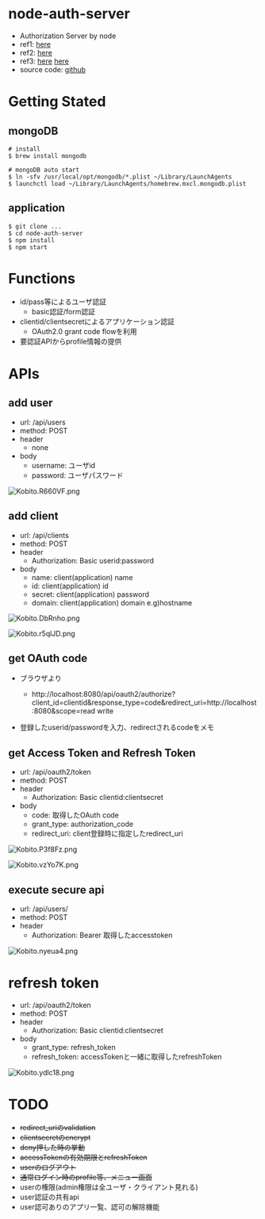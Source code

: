 # node-auth-server
* Authorization Server by node
* ref1: [here](https://github.com/scottksmith95/beerlocker)
* ref2: [here](https://github.com/IGZangelsanchez/oauth2orize-example-extended)
* ref3: [here](https://hnryjms.github.io/2014/04/authentication/) [here](https://hnryjms.github.io/2014/07/oauth2/)
* source code: [github](https://github.com/AkihiroTakamura/node-auth-server)

# Getting Stated

## mongoDB

```
# install
$ brew install mongodb

# mongoDB auto start
$ ln -sfv /usr/local/opt/mongodb/*.plist ~/Library/LaunchAgents
$ launchctl load ~/Library/LaunchAgents/homebrew.mxcl.mongodb.plist

```

## application

```
$ git clone ...
$ cd node-auth-server
$ npm install
$ npm start
```

# Functions
* id/pass等によるユーザ認証
  * basic認証/form認証
* clientid/clientsecretによるアプリケーション認証
  * OAuth2.0 grant code flowを利用
* 要認証APIからprofile情報の提供

# APIs

## add user
* url: /api/users
* method: POST
* header
  * none
* body
  * username: ユーザid
  * password: ユーザパスワード


![Kobito.R660VF.png](https://qiita-image-store.s3.amazonaws.com/0/60056/ffca25c6-56e7-aa38-f983-fc19e7f5a0a0.png "Kobito.R660VF.png")

## add client
* url: /api/clients
* method: POST
* header
  * Authorization: Basic userid:password
* body
  * name: client(application) name
  * id: client(application) id
  * secret: client(application) password
  * domain: client(application) domain e.g)hostname

![Kobito.DbRnho.png](https://qiita-image-store.s3.amazonaws.com/0/60056/472bd078-19e7-7d97-2b26-e2308d5c07dc.png "Kobito.DbRnho.png")

![Kobito.r5qlJD.png](https://qiita-image-store.s3.amazonaws.com/0/60056/71d60236-a411-e551-c6d0-f120d7f5b19f.png "Kobito.r5qlJD.png")


## get OAuth code
* ブラウザより
  * http://localhost:8080/api/oauth2/authorize?client_id=clientid&response_type=code&redirect_uri=http://localhost:8080&scope=read write

* 登録したuserid/passwordを入力、redirectされるcodeをメモ

## get Access Token and Refresh Token
* url: /api/oauth2/token
* method: POST
* header
  * Authorization: Basic clientid:clientsecret
* body
  * code: 取得したOAuth code
  * grant_type: authorization_code
  * redirect_uri: client登録時に指定したredirect_uri

![Kobito.P3f8Fz.png](https://qiita-image-store.s3.amazonaws.com/0/60056/22f03cf3-bb4b-238a-de65-56937508b9c3.png "Kobito.P3f8Fz.png")

![Kobito.vzYo7K.png](https://qiita-image-store.s3.amazonaws.com/0/60056/3530d64a-4fdf-b0ba-fb1c-1e1c8d409f81.png "Kobito.vzYo7K.png")


## execute secure api
* url: /api/users/
* method: POST
* header
  * Authorization: Bearer 取得したaccesstoken

![Kobito.nyeua4.png](https://qiita-image-store.s3.amazonaws.com/0/60056/42f9bf52-316f-4452-8ba1-afed5b2b5a1c.png "Kobito.nyeua4.png")

# refresh token
* url: /api/oauth2/token
* method: POST
* header
  * Authorization: Basic clientid:clientsecret
* body
  * grant_type: refresh_token
  * refresh_token: accessTokenと一緒に取得したrefreshToken

![Kobito.ydlc18.png](https://qiita-image-store.s3.amazonaws.com/0/60056/015ee593-74f4-1f0c-28ee-b7f967abd23a.png "Kobito.ydlc18.png")


# TODO
* ~~redirect_uriのvalidation~~
* ~~clientsecretのencrypt~~
* ~~deny押した時の挙動~~
* ~~accessTokenの有効期限とrefreshToken~~
* ~~userのログアウト~~
* ~~通常ログイン時のprofile等、メニュー画面~~
* userの権限(admin権限は全ユーザ・クライアント見れる)
* user認証の共有api
* user認可ありのアプリ一覧、認可の解除機能


